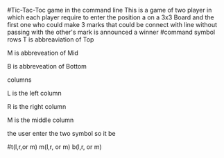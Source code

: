 #Tic-Tac-Toc game in the command line
This is a game of two player in which each player require to enter the position a on a 3x3 Board and the first one who could make 3 marks that could be connect with line
without passing with the other's mark is announced a winner
#command symbol
rows
T is abbreaviation of Top 

M is abbreveation of Mid

B is abbreveation of Bottom

columns

L is the left column

R is the right column

M is the middle column 

the user enter the two symbol so it be 

#t(l,r,or m)   m(l,r, or m)   b(l,r, or m) 


